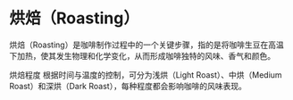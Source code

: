 # 烘焙（Roasting）
烘焙（Roasting）是咖啡制作过程中的一个关键步骤，指的是将咖啡生豆在高温下加热，使其发生物理和化学变化，从而形成咖啡独特的风味、香气和颜色。

烘焙程度
根据时间与温度的控制，可分为浅烘（Light Roast）、中烘（Medium Roast）和深烘（Dark Roast），每种程度都会影响咖啡的风味表现。